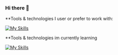 ### Hi there 👋


**Tools & technologies I user or prefer to work with:

[![My Skills](https://skillicons.dev/icons?i=html,css,sass,svg,figma,javascript,github,svelte,react,firebase,supabase&perline=10)](#)

**Tools & technologies im currently learning

[![My Skills](https://skillicons.dev/icons?i=typescript,nodejs,postgres&perline=10)](#)

